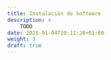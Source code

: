```yaml
---
title: Instalación de Software
description: >
    TODO
date: 2025-01-04T20:11:28+01:00
weight: 3
draft: true
---
```


<!-- TODO: Write here... -->

